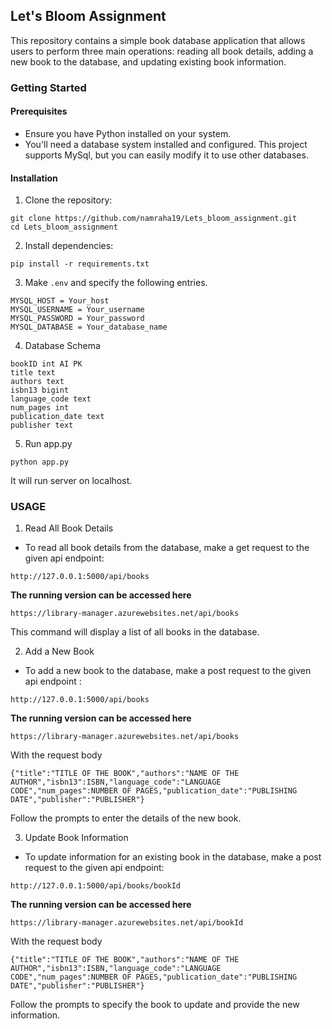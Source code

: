 ## Let's Bloom Assignment 
This repository contains a simple book database application that allows users to perform three main operations: reading all book details, adding a new book to the database, and updating existing book information.
### Getting Started
#### Prerequisites
- Ensure you have Python installed on your system.
- You'll need a database system installed and configured. This project supports MySql, but you can easily modify it to use other databases.
#### Installation
1. Clone the repository:
  ```
git clone https://github.com/namraha19/Lets_bloom_assignment.git
cd Lets_bloom_assignment

```
2. Install dependencies:
 ```
pip install -r requirements.txt

```
3. Make ``` .env ``` and specify the following entries.
 ```
MYSQL_HOST = Your_host
MYSQL_USERNAME = Your_username
MYSQL_PASSWORD = Your_password
MYSQL_DATABASE = Your_database_name

```
4. Database Schema
```
bookID int AI PK 
title text 
authors text 
isbn13 bigint 
language_code text 
num_pages int 
publication_date text 
publisher text

```
5. Run app.py
```
python app.py

```
It will run server on localhost.

### USAGE 
1. Read All Book Details
  - To read all book details from the database, make a get request to the given api endpoint:
```
http://127.0.0.1:5000/api/books

```
<b>The running version can be accessed here</b>
```
https://library-manager.azurewebsites.net/api/books

```
This command will display a list of all books in the database.

2. Add a New Book
  - To add a new book to the database, make a post request to the given api endpoint :
```
http://127.0.0.1:5000/api/books

```
<b>The running version can be accessed here</b>
```
https://library-manager.azurewebsites.net/api/books

```

With the request body 
```
{"title":"TITLE OF THE BOOK","authors":"NAME OF THE AUTHOR","isbn13":ISBN,"language_code":"LANGUAGE CODE","num_pages":NUMBER OF PAGES,"publication_date":"PUBLISHING DATE","publisher":"PUBLISHER"}

```
Follow the prompts to enter the details of the new book.

3. Update Book Information
 - To update information for an existing book in the database, make a post request to the given api endpoint:
 ```
http://127.0.0.1:5000/api/books/bookId

 ```
<b>The running version can be accessed here</b>
```
https://library-manager.azurewebsites.net/api/bookId

```

With the request body 
```
{"title":"TITLE OF THE BOOK","authors":"NAME OF THE AUTHOR","isbn13":ISBN,"language_code":"LANGUAGE CODE","num_pages":NUMBER OF PAGES,"publication_date":"PUBLISHING DATE","publisher":"PUBLISHER"}

```

Follow the prompts to specify the book to update and provide the new information.



   
